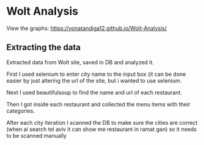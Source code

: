 # Wolt Analysis

View the graphs: https://yonatandiga12.github.io/Wolt-Analysis/





## Extracting the data

Extracted data from Wolt site, saved in DB and analyzed it.

First I used selenium to enter city name to the input box (it can be done easier by just altering the url of the site, but i wanted to use selenium.

Next I used beautifulsoup to find the name and url of each restaurant.

Then I got inside each restaurant and collected the menu items with their categories.

After each city iteration I scanned the DB to make sure the cities are correct (when ai search tel aviv it can show me restaurant in ramat gan) so it needs to be scanned manually


